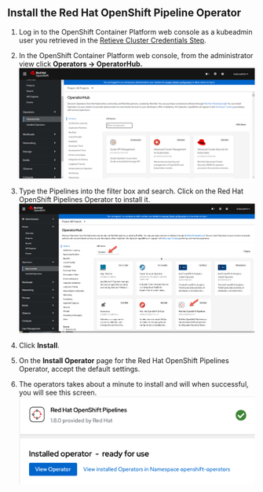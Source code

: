 ## Install the Red Hat OpenShift Pipeline Operator
1. Log in to the OpenShift Container Platform web console as a kubeadmin user you retrieved in the [Retieve Cluster Credentials Step](/aro-content/ops/1-3-get-credentials.md). 

2. In the OpenShift Container Platform web console, from the administrator view click **Operators → OperatorHub.**
![operator hub](../assets/images/operatorhub.PNG)

3. Type the Pipelines into the filter box and search.  Click on the Red Hat OpenShift Pipelines Operator to install it.![Pipelines Operator](../assets/images/pipeline-operator.png)

4. Click **Install**.

5. On the **Install Operator** page for the Red Hat OpenShift Pipelines Operator, accept the default settings.

6. The operators takes about a minute to install and will when successful, you will see this screen. ![Pipelines Operator](../assets/images/pipeline-successful.png)
